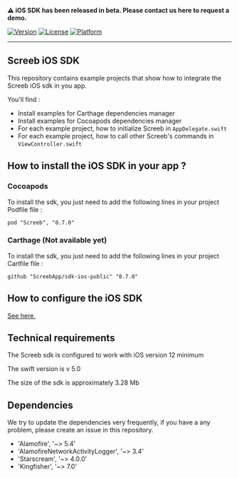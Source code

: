__:warning:  iOS SDK has been released in beta. Please contact us here to request a demo.__

[![Version](https://img.shields.io/cocoapods/v/Screeb.svg?style=flat)](https://cocoapods.org/pods/Screeb)
[![License](https://img.shields.io/cocoapods/l/Screeb.svg?style=flat)](https://cocoapods.org/pods/Screeb)
[![Platform](https://img.shields.io/cocoapods/p/Screeb.svg?style=flat)](https://cocoapods.org/pods/Screeb)

___

## Screeb iOS SDK

This repository contains example projects that show how to integrate the Screeb iOS sdk in you app.

You'll find :

- Install examples for Carthage dependencies manager
- Install examples for Cocoapods dependencies manager
- For each example project, how to initialize Screeb in `AppDelegate.swift`
- For each example project, how to call other Screeb's commands in `ViewController.swift`

## How to install the iOS SDK in your app ?

### Cocoapods

To install the sdk, you just need to add the following lines in your project Podfile file :

```
pod "Screeb", "0.7.0"
```


### Carthage (Not available yet)

To install the sdk, you just need to add the following lines in your project Cartfile file :

```
github "ScreebApp/sdk-ios-public" "0.7.0"
```

## How to configure the iOS SDK
[See here.](https://github.com/ScreebApp/developers/wiki/ios-SDK-install)

## Technical requirements

The Screeb sdk is configured to work with iOS version 12 minimum

The swift version is v 5.0

The size of the sdk is approximately 3.28 Mb

## Dependencies

We try to update the dependencies very frequently, if you have a any problem, please create an issue in this repository.

- 'Alamofire', '~> 5.4'
- 'AlamofireNetworkActivityLogger', '~> 3.4'
- 'Starscream', '~> 4.0.0'
- 'Kingfisher', '~> 7.0'

